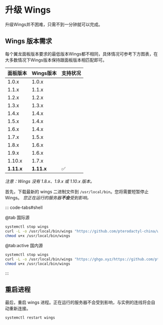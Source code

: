 # 升级 Wings

升级Wings并不困难，只需不到一分钟就可以完成。

## Wings 版本需求

每个翼龙面板版本要求的最低版本Wings都不相同，具体情况可参考下方图表，在大多数情况下Wings版本保持跟面板版本相匹配即可。

| 面板版本 | Wings版本 | 支持状况 |
| --------------- | --------------- | ----------- |
| 1.0.x         | 1.0.x         |           |
| 1.1.x         | 1.1.x         |           |
| 1.2.x         | 1.2.x         |           |
| 1.3.x         | 1.3.x         |           |
| 1.4.x         | 1.4.x         |           |
| 1.5.x         | 1.4.x         |           |
| 1.6.x         | 1.4.x         |           |
| 1.7.x         | 1.5.x         |           |
| 1.8.x         | 1.6.x         |           |
| 1.9.x         | 1.6.x         |           |
| 1.10.x        | 1.7.x         |           |
| **1.11.x**    | **1.11.x**    | ✅         |

*注意：Wings 没有 1.8.x、1.9.x 或 1.10.x 版本。*


首先，下载最新的 wings 二进制文件到 `/usr/local/bin`。您将需要短暂停止 Wings。 _您正在运行的服务器**不会**受到影响。_

::: code-tabs#shell

@tab 国际源

```bash
systemctl stop wings
curl -L -o /usr/local/bin/wings "https://github.com/pterodactyl-china/wings/releases/latest/download/wings_linux_$([[ "$(uname -m)" == "x86_64" ]] && echo "amd64" || echo "arm64")"
chmod u+x /usr/local/bin/wings
```

@tab:active 国内源

```bash
systemctl stop wings
curl -L -o /usr/local/bin/wings "https://ghgo.xyz/https://github.com/pterodactyl-china/wings/releases/latest/download/wings_linux_$([[ "$(uname -m)" == "x86_64" ]] && echo "amd64" || echo "arm64")"
chmod u+x /usr/local/bin/wings
```

:::

## 重启进程

最后，重启 wings 进程。正在运行的服务器不会受到影响，与实例的连线将会自动重新连接。

``` bash
systemctl restart wings
```
